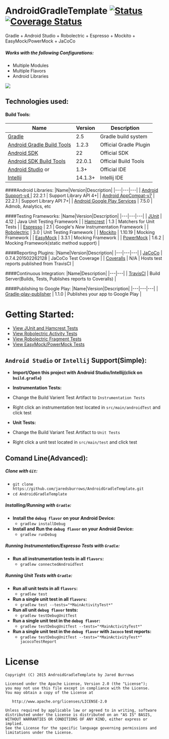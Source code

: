AndroidGradleTemplate [![Status](https://travis-ci.org/jaredsburrows/AndroidGradleTemplate.svg?branch=master)](https://travis-ci.org/jaredsburrows/AndroidGradleTemplate) [![Coverage Status](https://coveralls.io/repos/jaredsburrows/AndroidGradleTemplate/badge.svg?branch=master)](https://coveralls.io/r/jaredsburrows/AndroidGradleTemplate?branch=master)
=========
Gradle + Android Studio + Robolectric + Espresso + Mockito + EasyMock/PowerMock + JaCoCo

##### Works with the following Configurations:
 - Multiple Modules
 - Multiple Flavors
 - Android Libraries

<img src="images/test_and_dependencies.png" />

## Technologies used:
#### Build Tools:
|Name|Version|Description|
|---|---|---|
| [Gradle](http://gradle.org/docs/current/release-notes) | 2.5 | Gradle build system |
| [Android Gradle Build Tools](http://tools.android.com/tech-docs/new-build-system) | 1.2.3 | Official Gradle Plugin |
| [Android SDK](http://developer.android.com/tools/revisions/platforms.html#5.1) | 22 | Official SDK |
| [Android SDK Build Tools](http://developer.android.com/tools/revisions/build-tools.html) | 22.0.1 | Official Build Tools |
| [Android Studio](http://tools.android.com/recent) or | 1.3+ | Official IDE |
| [Intellij](https://www.jetbrains.com/idea/download/) | 14.1.3+ | Intellij IDE |

####Android Libraries:
|Name|Version|Description|
|---|---|---|
| [Android Support-v4 ](http://developer.android.com/tools/support-library/features.html#v4) | 22.2.1 | Support Library API 4+|
| [Android AppCompat-v7](http://developer.android.com/tools/support-library/features.html#v7-appcompat) | 22.2.1 | Support Library API 7+|
| [Android Google Play Services](https://developer.android.com/google/play-services/index.html) | 7.5.0 | Admob, Analytics, etc

####Testing Frameworks:
|Name|Version|Description|
|---|---|---|
| [JUnit](https://github.com/junit-team/junit) | 4.12 | Java Unit Testing Framework |
| [Hamcrest](https://github.com/hamcrest/JavaHamcrest) | 1.3 | Matchers for Unit Tests |
| [Espresso](https://code.google.com/p/android-test-kit/wiki/Espresso) | 2.1 | Google's *New* Instrumentation Framework |
| [Robolectric](https://github.com/robolectric/robolectric) | 3.0 | Unit Testing Framework |
| [Mockito](https://github.com/mockito/mockito) | 1.10.19 | Mocking Framework |
| [EasyMock](https://github.com/easymock/easymock) | 3.3.1 | Mocking Framework |
| [PowerMock](https://github.com/jayway/powermock) | 1.6.2 | Mocking Framework(static method support) |

####Reporting Plugins:
|Name|Version|Description|
|---|---|---|
| [JaCoCo](http://www.eclemma.org/jacoco/) | 0.7.4.201502262128 | JaCoCo Test Coverage |
| [Coveralls](https://coveralls.io/) | N/A | Hosts test reports published from TravisCI |

####Continuous Integration:
|Name|Description|
|---|---|
| [TravisCI](http://docs.travis-ci.com/user/languages/android/) | Build Server(Builds, Tests, Publishes reports to Coveralls) |

####Publishing to Google Play:
|Name|Version|Description|
|---|---|---|
| [Gradle-play-publisher](https://github.com/Triple-T/gradle-play-publisher) | 1.1.0 | Publishes your app to Google Play |

# Getting Started:
 - [View JUnit and Hamcrest Tests](Example-AllLibraries/src/test/java/burrows/apps/example/template/util/AdUtilsTest.java)
 - [View Robolectric Activity Tests](Example-AllLibraries/src/test/java/burrows/apps/example/template/activity/MainActivityTest.java)
 - [View Robolectric Fragment Tests](Example-AllLibraries/src/test/java/burrows/apps/example/template/fragment/PlaceHolderFragmentTest.java)
 - [View EasyMock/PowerMock Tests](Example-AllLibraries/src/test/java/burrows/apps/example/template/util/PlayServicesUtilsTest.java)

## `Android Studio` or `Intellij` Support(Simple):
 - **Import/Open this project with Android Studio/Intellij(click on `build.gradle`)**

 - **Instrumentation Tests:**
  - Change the Build Varient Test Artifact to `Instrumentation Tests` 
  - Right click an instrumentation test located in `src/main/androidTest` and click test

 - **Unit Tests:**
  - Change the Build Variant Test Artifact to `Unit Tests`
  - Right click a unit test located in `src/main/test` and click test

## Comand Line(Advanced):
##### Clone with `Git`:
 - `git clone https://github.com/jaredsburrows/AndroidGradleTemplate.git`
 - `cd AndroidGradleTemplate`

##### Installing/Running with `Gradle`:
 - **Install the `debug flavor` on your Android Device:**
   - `gradlew installDebug`
 - **Install and Run the `debug flavor` on your Android Device:**
   - `gradlew runDebug` 

##### Running Instrumentation/Espresso Tests with `Gradle`:
 - **Run all instrumentation tests in all `flavors`:**
   - `gradlew connectedAndroidTest`
 
##### Running Unit Tests with `Gradle`:
 - **Run all unit tests in all `flavors`:**
   - `gradlew test`
 - **Run a single unit test in all `flavors`:**
   - `gradlew test --tests="*MainActivityTest*"`
 - **Run all unit `debug flavor` tests:**
   - `gradlew testDebugUnitTest`
 - **Run a single unit test in the `debug flavor`:**
   - `gradlew testDebugUnitTest --tests="*MainActivityTest*"`
 - **Run a single unit test in the `debug flavor` with `Jacoco` test reports:**
   - `gradlew testDebugUnitTest --tests="*MainActivityTest*" jacocoTestReport`

License
=========

    Copyright (C) 2015 AndroidGradleTemplate by Jared Burrows
   
    Licensed under the Apache License, Version 2.0 (the "License");
    you may not use this file except in compliance with the License.
    You may obtain a copy of the License at

       http://www.apache.org/licenses/LICENSE-2.0

    Unless required by applicable law or agreed to in writing, software
    distributed under the License is distributed on an "AS IS" BASIS,
    WITHOUT WARRANTIES OR CONDITIONS OF ANY KIND, either express or implied.
    See the License for the specific language governing permissions and
    limitations under the License.
